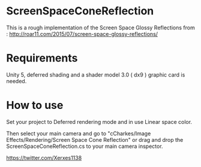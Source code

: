 # ScreenSpaceConeReflection

This is a rough implementation of the Screen Space Glossy Reflections from : http://roar11.com/2015/07/screen-space-glossy-reflections/

# Requirements

Unity 5, deferred shading and a shader model 3.0 ( dx9 ) graphic card is needed.

# How to use

Set your project to Deferred rendering mode and in use Linear space color.

Then select your main camera and go to "cCharkes/Image Effects/Rendering/Screen Space Cone Reflection" or drag and drop the ScreenSpaceConeReflection.cs to your main camera inspector.

https://twitter.com/Xerxes1138
